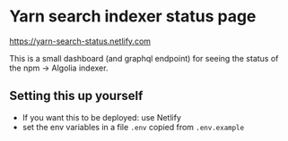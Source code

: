 # Yarn search indexer status page

https://yarn-search-status.netlify.com

This is a small dashboard (and graphql endpoint) for seeing the status of the npm -> Algolia indexer.

## Setting this up yourself

- If you want this to be deployed: use Netlify
- set the env variables in a file `.env` copied from `.env.example`
